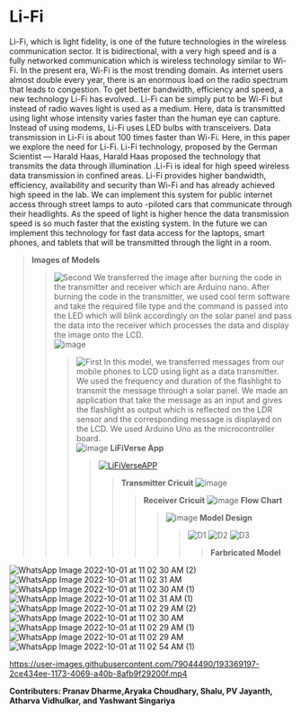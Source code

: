 # Li-Fi
Li-Fi, which is light fidelity, is one of the future technologies in the wireless
communication sector. It is bidirectional, with a very high speed and is a
fully networked communication which is wireless technology similar to
Wi-Fi. In the present era, Wi-Fi is the most trending domain. As internet
users almost double every year, there is an enormous load on the radio
spectrum that leads to congestion. To get better bandwidth, efficiency and
speed, a new technology Li-Fi has evolved.. Li-Fi can be simply put to be
Wi-Fi but instead of radio waves light is used as a medium. Here, data is
transmitted using light whose intensity varies faster than the human eye
can capture. Instead of using modems, Li-Fi uses LED bulbs with
transceivers. Data transmission in Li-Fi is about 100 times faster than
Wi-Fi. Here, in this paper we explore the need for Li-Fi. Li-Fi technology,
proposed by the German Scientist — Harald Haas, Harald Haas proposed
the technology that transmits the data through illumination .Li-Fi is ideal for
high speed wireless data transmission in confined areas. Li-Fi provides
higher bandwidth, efficiency, availability and security than Wi-Fi and has
already achieved high speed in the lab. We can implement this system for
public internet access through street lamps to auto -piloted cars that
communicate through their headlights. As the speed of light is higher hence
the data transmission speed is so much faster that the existing system. In
the future we can implement this technology for fast data access for the
laptops, smart phones, and tablets that will be transmitted through the light
in a room.
>**Images of Models**
>>![Second](https://user-images.githubusercontent.com/79044490/193364552-f4e4cb45-57be-4db7-9c9c-cb8414c5e614.png)
>>We transferred the image after burning the code in the transmitter and receiver which are Arduino nano. After burning the code in the transmitter, we used cool term software and take the required file type and the command is passed into the LED which will blink accordingly on the solar panel and pass the data into the receiver which processes the data and display the image onto the LCD.  
![image](https://user-images.githubusercontent.com/79044490/193364725-263b25d5-e23a-430a-ba79-49e07fd7ed88.png)
>>>![First](https://user-images.githubusercontent.com/79044490/193364532-0b73167f-a09e-46f2-800d-aa34b62b5c27.png)
>>>In this model, we transferred messages from our mobile phones to LCD using light as a data transmitter. We used the frequency and duration of the flashlight to transmit the message through a solar panel. We made an application that take the message as an input and gives the flashlight as output which is reflected on the LDR sensor and the corresponding message is displayed on the LCD. We used Arduino Uno as the microcontroller board.  
![image](https://user-images.githubusercontent.com/79044490/193364708-5fadba1e-1f5c-4f81-9709-ac0b98227a06.png)
>>>**LiFiVerse App**
>>>>[![LiFiVerseAPP](https://user-images.githubusercontent.com/79044490/193363073-5270517b-30c8-429f-a5f0-ffee11825375.png)](https://github.com/Pranav-Programmer/LiFiVerse)
>>>>>**Transmitter Cricuit**
![image](https://user-images.githubusercontent.com/79044490/193365737-8e983780-4020-4c5e-9a21-3d3e49a31fa2.png)
>>>>>> **Receiver Cricuit**
![image](https://user-images.githubusercontent.com/79044490/193365834-2f856dac-74c4-4374-b82d-1e50d7c5b4c9.png)
**Flow Chart**
>>>>>>>![image](https://user-images.githubusercontent.com/79044490/193367944-00b1ce6a-43ea-49a4-88c2-2c74276aa450.png)
**Model Design**
>>>>>>>> ![D1](https://user-images.githubusercontent.com/79044490/193365401-4d28c356-742d-408f-b8c6-115e5f2f74dd.png)
![D2](https://user-images.githubusercontent.com/79044490/193365421-0c2d486b-50db-4de9-a3c8-65b15f242162.png)
![D3](https://user-images.githubusercontent.com/79044490/193365438-478a14a5-fd7c-4252-aad5-20bd48a30ac0.png)
>>>>>>>>> **Farbricated Model**
>>>>>>>>>>
![WhatsApp Image 2022-10-01 at 11 02 30 AM (2)](https://user-images.githubusercontent.com/76249823/193394894-d2fd77d0-4980-4624-a9f1-2a7993f52a3a.jpeg)
![WhatsApp Image 2022-10-01 at 11 02 31 AM](https://user-images.githubusercontent.com/76249823/193394919-056484b6-ddcf-4091-a5de-42ba9ccef393.jpeg)
![WhatsApp Image 2022-10-01 at 11 02 30 AM (1)](https://user-images.githubusercontent.com/76249823/193394923-d7849ef9-11f7-4342-a19c-40e8c4f8d51f.jpeg)
![WhatsApp Image 2022-10-01 at 11 02 31 AM (1)](https://user-images.githubusercontent.com/76249823/193394928-d6566b74-7990-40e3-bb28-e6d0ad7b3f2f.jpeg)
![WhatsApp Image 2022-10-01 at 11 02 29 AM (2)](https://user-images.githubusercontent.com/76249823/193394934-cc554c1b-bb46-4763-815f-9382e41cc425.jpeg)
![WhatsApp Image 2022-10-01 at 11 02 30 AM](https://user-images.githubusercontent.com/76249823/193394941-40530a73-5f47-44d5-814f-e795929e9353.jpeg)
![WhatsApp Image 2022-10-01 at 11 02 29 AM (1)](https://user-images.githubusercontent.com/76249823/193394945-3ae7e7bc-08ea-406e-895f-c7496810501b.jpeg)
![WhatsApp Image 2022-10-01 at 11 02 29 AM](https://user-images.githubusercontent.com/76249823/193394947-b9bc2211-741e-4b4f-a6eb-34a7bc597a7e.jpeg)
![WhatsApp Image 2022-10-01 at 11 02 54 AM (1)](https://user-images.githubusercontent.com/76249823/193395038-f4770a66-8921-431d-abb0-b21ee6ad1644.jpeg)




https://user-images.githubusercontent.com/79044490/193369197-2ce434ee-1173-4069-a40b-8afb9f29200f.mp4






**Contributers:  Pranav Dharme,Aryaka Choudhary, Shalu, PV Jayanth, Atharva Vidhulkar, and Yashwant Singariya**




